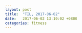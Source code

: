 ```yaml
---
layout: post
title:  "TIL, 2017-06-02"
date:   2017-06-02 13:10:02 +0800
categories: fitness
---
```

